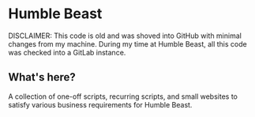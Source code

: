 # Humble Beast

DISCLAIMER: This code is old and was shoved into GitHub with minimal changes from my machine. During my time at Humble Beast, all this code was checked into a GitLab instance.

## What's here?
A collection of one-off scripts, recurring scripts, and small websites to satisfy various business requirements for Humble Beast.

